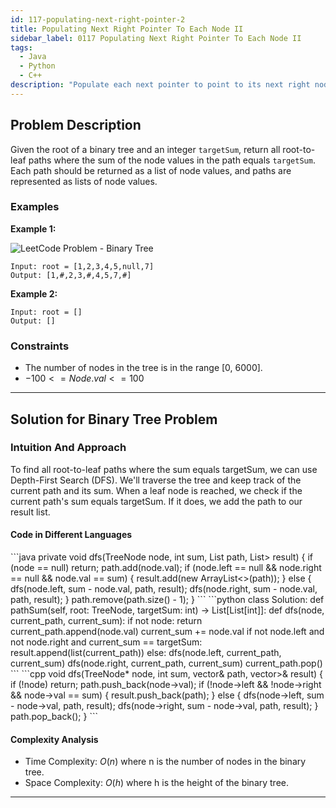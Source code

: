 ```yaml
---
id: 117-populating-next-right-pointer-2
title: Populating Next Right Pointer To Each Node II
sidebar_label: 0117 Populating Next Right Pointer To Each Node II
tags:
  - Java
  - Python
  - C++
description: "Populate each next pointer to point to its next right node. If there is no next right node, the next pointer should be set to NULL."
---
```


## Problem Description

Given the root of a binary tree and an integer `targetSum`, return all root-to-leaf paths where the sum of the node values in the path equals `targetSum`. Each path should be returned as a list of node values, and paths are represented as lists of node values.


### Examples

**Example 1:**

![LeetCode Problem - Binary Tree](https://assets.leetcode.com/uploads/2019/02/15/117_sample.png)
```
Input: root = [1,2,3,4,5,null,7]
Output: [1,#,2,3,#,4,5,7,#]
```

**Example 2:**


```
Input: root = []
Output: []
```

### Constraints

- The number of nodes in the tree is in the range [0, 6000].
- $-100 <= Node.val <= 100$
---

## Solution for Binary Tree Problem

### Intuition And Approach

To find all root-to-leaf paths where the sum equals targetSum, we can use Depth-First Search (DFS). We'll traverse the tree and keep track of the current path and its sum. When a leaf node is reached, we check if the current path's sum equals targetSum. If it does, we add the path to our result list.

<Tabs>
 <tabItem value="Recursive" label="Recursive">


#### Code in Different Languages

<Tabs>
  <TabItem value="Java" label="Java" default>
  <SolutionAuthor name="@Vipullakum007"/>
   ```java
  private void dfs(TreeNode node, int sum, List<Integer> path, List<List<Integer>> result) { if (node == null) return; path.add(node.val); if (node.left == null && node.right == null && node.val == sum) { result.add(new ArrayList<>(path)); } else { dfs(node.left, sum - node.val, path, result); dfs(node.right, sum - node.val, path, result); } path.remove(path.size() - 1); } 
    ```

  </TabItem>
  <TabItem value="Python" label="Python">
  <SolutionAuthor name="@Vipullakum007"/>
   ```python
    class Solution: def pathSum(self, root: TreeNode, targetSum: int) -> List[List[int]]: def dfs(node, current_path, current_sum): if not node: return current_path.append(node.val) current_sum += node.val if not node.left and not node.right and current_sum == targetSum: result.append(list(current_path)) else: dfs(node.left, current_path, current_sum) dfs(node.right, current_path, current_sum) current_path.pop()
    ```

  </TabItem>
  <TabItem value="C++" label="C++">
  <SolutionAuthor name="@Vipullakum007"/>
   ```cpp
    void dfs(TreeNode* node, int sum, vector<int>& path, vector<vector<int>>& result) { if (!node) return; path.push_back(node->val); if (!node->left && !node->right && node->val == sum) { result.push_back(path); } else { dfs(node->left, sum - node->val, path, result); dfs(node->right, sum - node->val, path, result); } path.pop_back(); } 
    ```

  </TabItem>
</Tabs>

#### Complexity Analysis

- Time Complexity: $O(n)$ where n is the number of nodes in the binary tree.
- Space Complexity: $O(h)$ where h is the height of the binary tree.

</tabItem>
</Tabs>


---